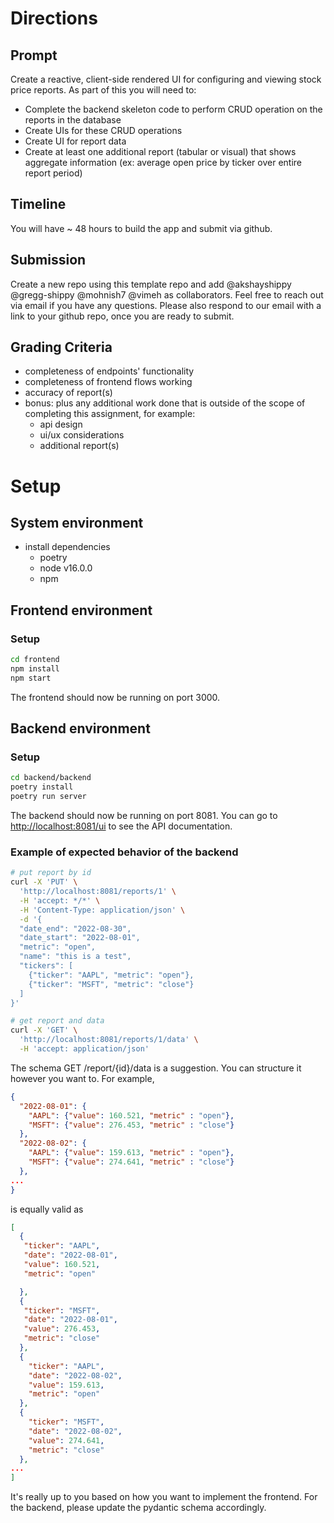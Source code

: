# Directions

## Prompt
Create a reactive, client-side rendered UI for configuring and viewing stock price reports. As part of this you will need to:
- Complete the backend skeleton code to perform CRUD operation on the reports in the database
- Create UIs for these CRUD operations
- Create UI for report data
- Create at least one additional report (tabular or visual) that shows aggregate information (ex: average open price by ticker over entire report period)

## Timeline
You will have ~ 48 hours to build the app and submit via github.

## Submission
Create a new repo using this template repo and add @akshayshippy @gregg-shippy @mohnish7 @vimeh as collaborators. Feel free to reach out via email if you have any questions. Please also respond to our email with a link to your github repo, once you are ready to submit.

## Grading Criteria
- completeness of endpoints' functionality
- completeness of frontend flows working
- accuracy of report(s)
- bonus: plus any additional work done that is outside of the scope of completing this assignment, for example:
  - api design
  - ui/ux considerations 
  - additional report(s)

# Setup

## System environment

- install dependencies
  - poetry
  - node v16.0.0
  - npm

## Frontend environment

### Setup

```bash
cd frontend
npm install
npm start
```

The frontend should now be running on port 3000.

## Backend environment

### Setup

```bash
cd backend/backend
poetry install
poetry run server
```

The backend should now be running on port 8081. You can go to [http://localhost:8081/ui](http://localhost:8081/ui) to see the API documentation.

### Example of expected behavior of the backend

```bash
# put report by id
curl -X 'PUT' \
  'http://localhost:8081/reports/1' \
  -H 'accept: */*' \
  -H 'Content-Type: application/json' \
  -d '{
  "date_end": "2022-08-30",
  "date_start": "2022-08-01",
  "metric": "open",
  "name": "this is a test",
  "tickers": [
    {"ticker": "AAPL", "metric": "open"},
    {"ticker": "MSFT", "metric": "close"}
  ]
}'

# get report and data
curl -X 'GET' \
  'http://localhost:8081/reports/1/data' \
  -H 'accept: application/json'
```

The schema GET /report/{id}/data is a suggestion. You can structure it however you want to. For example,

```json
{
  "2022-08-01": {
    "AAPL": {"value": 160.521, "metric" : "open"},
    "MSFT": {"value": 276.453, "metric" : "close"}
  },
  "2022-08-02": {
    "AAPL": {"value": 159.613, "metric" : "open"},
    "MSFT": {"value": 274.641, "metric" : "close"}
  },
...
}
```

is equally valid as

```json
[
  {
   "ticker": "AAPL",
   "date": "2022-08-01",
   "value": 160.521,
   "metric": "open"

  },
  {
   "ticker": "MSFT",
   "date": "2022-08-01",
   "value": 276.453,
   "metric": "close"
  },
  {
    "ticker": "AAPL",
    "date": "2022-08-02",
    "value": 159.613,
    "metric": "open"
  },
  {
    "ticker": "MSFT",
    "date": "2022-08-02",
    "value": 274.641,
    "metric": "close"
  },
...
]
```

It's really up to you based on how you want to implement the frontend. For the backend, please update the pydantic schema accordingly.
